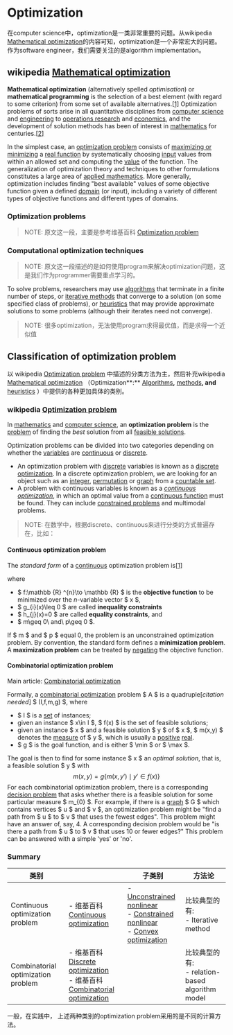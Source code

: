 # Optimization

在computer science中，optimization是一类非常重要的问题。从wikipedia [Mathematical optimization](https://en.wikipedia.org/wiki/Mathematical_optimization)的内容可知，optimization是一个非常宏大的问题。作为software engineer，我们需要关注的是algorithm implementation。

## wikipedia [Mathematical optimization](https://en.wikipedia.org/wiki/Mathematical_optimization)

**Mathematical optimization** (alternatively spelled *optimisation*) or **mathematical programming** is the selection of a best element (with regard to some criterion) from some set of available alternatives.[[1\]](https://en.wikipedia.org/wiki/Mathematical_optimization#cite_note-1) Optimization problems of sorts arise in all quantitative disciplines from [computer science](https://en.wikipedia.org/wiki/Computer_science) and [engineering](https://en.wikipedia.org/wiki/Engineering) to [operations research](https://en.wikipedia.org/wiki/Operations_research) and [economics](https://en.wikipedia.org/wiki/Economics), and the development of solution methods has been of interest in [mathematics](https://en.wikipedia.org/wiki/Mathematics) for centuries.[[2\]](https://en.wikipedia.org/wiki/Mathematical_optimization#cite_note-2)

In the simplest case, an [optimization problem](https://en.wikipedia.org/wiki/Optimization_problem) consists of [maximizing or minimizing](https://en.wikipedia.org/wiki/Maxima_and_minima) a [real function](https://en.wikipedia.org/wiki/Function_of_a_real_variable) by systematically choosing [input](https://en.wikipedia.org/wiki/Argument_of_a_function) values from within an allowed set and computing the [value](https://en.wikipedia.org/wiki/Value_(mathematics)) of the function. The generalization of optimization theory and techniques to other formulations constitutes a large area of [applied mathematics](https://en.wikipedia.org/wiki/Applied_mathematics). More generally, optimization includes finding "best available" values of some objective function given a defined [domain](https://en.wikipedia.org/wiki/Domain_of_a_function) (or input), including a variety of different types of objective functions and different types of domains.

### Optimization problems

> NOTE: 原文这一段，主要是参考维基百科 [Optimization problem](https://en.wikipedia.org/wiki/Optimization_problem)

### Computational optimization techniques

> NOTE: 原文这一段描述的是如何使用program来解决optimization问题，这是我们作为programmer需要重点学习的。

To solve problems, researchers may use [algorithms](https://en.wikipedia.org/wiki/Algorithm) that terminate in a finite number of steps, or [iterative methods](https://en.wikipedia.org/wiki/Iterative_method) that converge to a solution (on some specified class of problems), or [heuristics](https://en.wikipedia.org/wiki/Heuristic_algorithm) that may provide approximate solutions to some problems (although their iterates need not converge).

> NOTE: 很多optimization，无法使用program求得最优值，而是求得一个近似值



## Classification of optimization problem

以 wikipedia [Optimization problem](https://en.wikipedia.org/wiki/Optimization_problem) 中描述的分类方法为主，然后补充wikipedia [Mathematical optimization](https://en.wikipedia.org/wiki/Mathematical_optimization) （Optimization**:** [Algorithms](https://en.wikipedia.org/wiki/Optimization_algorithm)**,** [methods](https://en.wikipedia.org/wiki/Iterative_method)**, and** [heuristics](https://en.wikipedia.org/wiki/Heuristic_algorithm) ）中提供的各种更加具体的类别。

### wikipedia [Optimization problem](https://en.wikipedia.org/wiki/Optimization_problem) 

In [mathematics](https://en.wikipedia.org/wiki/Mathematics) and [computer science](https://en.wikipedia.org/wiki/Computer_science), an **optimization problem** is the [problem](https://en.wikipedia.org/wiki/Computational_problem) of finding the *best* solution from all [feasible solutions](https://en.wikipedia.org/wiki/Feasible_solution). 

Optimization problems can be divided into two categories depending on whether the [variables](https://en.wikipedia.org/wiki/Variable_(mathematics)) are [continuous](https://en.wikipedia.org/wiki/Continuous_variable) or [discrete](https://en.wikipedia.org/wiki/Discrete_variable). 

- An optimization problem with [discrete](https://en.wikipedia.org/wiki/Discrete_mathematics) variables is known as a [discrete optimization](https://en.wikipedia.org/wiki/Discrete_optimization). In a discrete optimization problem, we are looking for an object such as an [integer](https://en.wikipedia.org/wiki/Integer), [permutation](https://en.wikipedia.org/wiki/Permutation) or [graph](https://en.wikipedia.org/wiki/Graph_(discrete_mathematics)) from a [countable set](https://en.wikipedia.org/wiki/Countable_set). 
- A problem with continuous variables is known as a *[continuous optimization](https://en.wikipedia.org/wiki/Continuous_optimization)*, in which an optimal value from a [continuous function](https://en.wikipedia.org/wiki/Continuous_function) must be found. They can include [constrained problems](https://en.wikipedia.org/wiki/Constrained_optimization) and multimodal problems.

> NOTE: 在数学中，根据discrete、continuous来进行分类的方式普遍存在，比如：
>
> 

#### Continuous optimization problem

The *standard form* of a [continuous](https://en.wikipedia.org/wiki/Continuity_(mathematics)) optimization problem is[[1\]](https://en.wikipedia.org/wiki/Optimization_problem#cite_note-1)

where

- $ f:\mathbb {R} ^{n}\to \mathbb {R} $ is the **objective function** to be minimized over the *n*-variable vector $ x $,
- $ g_{i}(x)\leq 0 $ are called **inequality constraints**
- $ h_{j}(x)=0 $ are called **equality constraints**, and
- $ m\geq 0\ and\ p\geq 0 $.

If $ m $ and $ p $ equal 0, the problem is an unconstrained optimization problem. By convention, the standard form defines a **minimization problem**. A **maximization problem** can be treated by [negating](https://en.wikipedia.org/wiki/Additive_inverse) the objective function.

#### Combinatorial optimization problem

Main article: [Combinatorial optimization](https://en.wikipedia.org/wiki/Combinatorial_optimization)

Formally, a [combinatorial optimization](https://en.wikipedia.org/wiki/Combinatorial_optimization) problem $ A $ is a quadruple[*citation needed*] $ (I,f,m,g) $, where

- $ I $ is a [set](https://en.wikipedia.org/wiki/Set_(mathematics)) of instances;
- given an instance $ x\in I $, $ f(x) $ is the set of feasible solutions;
- given an instance $ x $ and a feasible solution $ y $ of $ x $, $ m(x,y) $ denotes the [measure](https://en.wikipedia.org/wiki/Measure_(mathematics)) of $ y $, which is usually a [positive](https://en.wikipedia.org/wiki/Positive_(mathematics)) [real](https://en.wikipedia.org/wiki/Real_number).
- $ g $ is the goal function, and is either $ \min $ or $ \max $.

The goal is then to find for some instance $ x $ an *optimal solution*, that is, a feasible solution $ y $ with
$$
m(x,y)=g{\bigl \{}m(x,y')\mid y'\in f(x){\bigr \}}
$$
For each combinatorial optimization problem, there is a corresponding [decision problem](https://en.wikipedia.org/wiki/Decision_problem) that asks whether there is a feasible solution for some particular measure $ m_{0} $. For example, if there is a [graph](https://en.wikipedia.org/wiki/Graph_(discrete_mathematics)) $ G $ which contains vertices $ u $ and $ v $, an optimization problem might be "find a path from $ u $ to $ v $ that uses the fewest edges". This problem might have an answer of, say, 4. A corresponding decision problem would be "is there a path from $ u $ to $ v $ that uses 10 or fewer edges?" This problem can be answered with a simple 'yes' or 'no'.



### Summary

| 类别                               |                                                              | 子类别                                                       | 方法论                                             |
| ---------------------------------- | ------------------------------------------------------------ | ------------------------------------------------------------ | -------------------------------------------------- |
| Continuous optimization problem    | - 维基百科 [Continuous optimization](https://en.wikipedia.org/wiki/Continuous_optimization) | - [Unconstrained nonlinear](https://en.wikipedia.org/wiki/Nonlinear_programming) <br>- [Constrained nonlinear](https://en.wikipedia.org/wiki/Nonlinear_programming) <br>- [Convex optimization](https://en.wikipedia.org/wiki/Convex_optimization) <br> | 比较典型的有: <br/>- Iterative method              |
| Combinatorial optimization problem | - 维基百科 [Discrete optimization](https://en.wikipedia.org/wiki/Discrete_optimization) <br>- 维基百科 [Combinatorial optimization](https://en.wikipedia.org/wiki/Combinatorial_optimization) |                                                              | 比较典型的有: <br>- relation-based algorithm model |

一般，在实践中， 上述两种类别的optimization problem采用的是不同的计算方法。